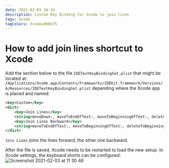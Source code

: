 ```yaml
---
date: 2021-02-03 10:34
description: Custom Key Binding for Xcode to join lines
tags: Xcode
tagColors: Xcode=006b75
---
```

# How to add join lines shortcut to Xcode

Add the section below to the file `IDETextKeyBindingSet.plist` that might be located at:
`/Applications/Xcode.app/Contents/Frameworks/IDEKit.framework/Versions/A/Resources/IDETextKeyBindingSet.plist`
depending where the Xcode app is placed and named.

```xml
<key>Custom</key>
<dict>
    <key>Join Lines</key>
    <string>moveDown:, moveToEndOfText:, moveToBeginningOfText:, deleteToBeginningOfLine:, deleteBackward:</string>
    <key>Join Lines Backward</key>
    <string>moveToEndOfText:, moveToBeginningOfText:, deleteToBeginningOfLine:, deleteBackward:</string>
</dict>
```

`Join Lines` joins the lines forward, the other one backward.

After the file is saved, Xcode needs to be restarted to load the new setup.
In Xcode settings, the keyboard shorts can be configured:
![Screenshot 2021-02-03 at 11 30 46](https://user-images.githubusercontent.com/1753816/106734419-48fec500-6613-11eb-994e-423fc983873e.png)
